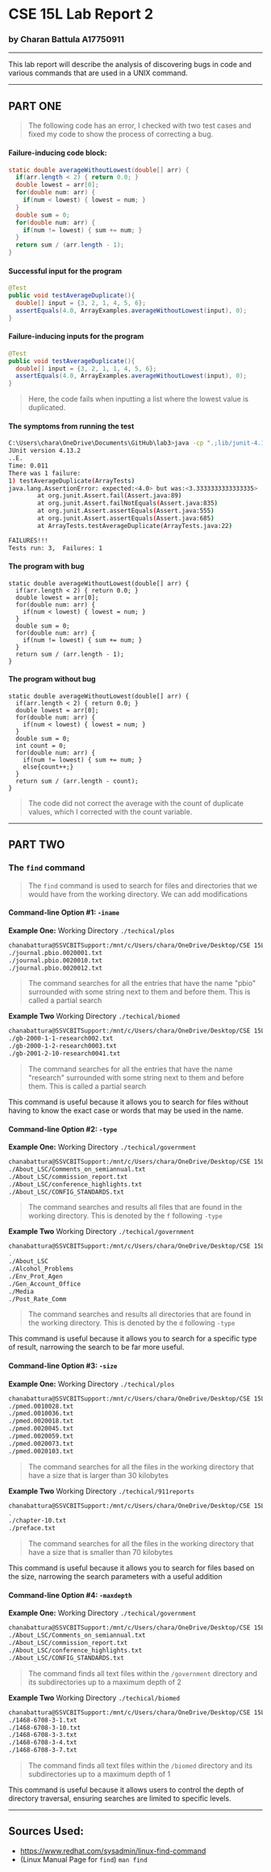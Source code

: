 # CSE 15L Lab Report 2
### by Charan Battula A17750911

---

This lab report will describe the analysis of discovering bugs in code and various commands that are used in a UNIX command.

---
## PART ONE

> The following code has an error, I checked with two test cases and fixed my code to show the process of correcting a bug.

#### Failure-inducing code block:
```java
static double averageWithoutLowest(double[] arr) {
  if(arr.length < 2) { return 0.0; }
  double lowest = arr[0];
  for(double num: arr) {
    if(num < lowest) { lowest = num; }
  }
  double sum = 0;
  for(double num: arr) {
    if(num != lowest) { sum += num; }
  }
  return sum / (arr.length - 1);
}
```

#### Successful input for the program
```java
@Test
public void testAverageDuplicate(){
  double[] input = {3, 2, 1, 4, 5, 6};
  assertEquals(4.0, ArrayExamples.averageWithoutLowest(input), 0);
}
```

#### Failure-inducing inputs for the program
```java
@Test
public void testAverageDuplicate(){
  double[] input = {3, 2, 1, 1, 4, 5, 6};
  assertEquals(4.0, ArrayExamples.averageWithoutLowest(input), 0);
}
```
> Here, the code fails when inputting a list where the lowest value is duplicated.

#### The symptoms from running the test
```bash
C:\Users\chara\OneDrive\Documents\GitHub\lab3>java -cp ".;lib/junit-4.13.2.jar;lib/hamcrest-core-1.3.jar" org.junit.runner.JUnitCore ArrayTests
JUnit version 4.13.2
..E.
Time: 0.011
There was 1 failure:
1) testAverageDuplicate(ArrayTests)
java.lang.AssertionError: expected:<4.0> but was:<3.3333333333333335>
        at org.junit.Assert.fail(Assert.java:89)
        at org.junit.Assert.failNotEquals(Assert.java:835)
        at org.junit.Assert.assertEquals(Assert.java:555)
        at org.junit.Assert.assertEquals(Assert.java:685)
        at ArrayTests.testAverageDuplicate(ArrayTests.java:22)

FAILURES!!!
Tests run: 3,  Failures: 1
```

#### The program with bug
```
static double averageWithoutLowest(double[] arr) {
  if(arr.length < 2) { return 0.0; }
  double lowest = arr[0];
  for(double num: arr) {
    if(num < lowest) { lowest = num; }
  }
  double sum = 0;
  for(double num: arr) {
    if(num != lowest) { sum += num; }
  }
  return sum / (arr.length - 1);
}
```

#### The program without bug
```
static double averageWithoutLowest(double[] arr) {
  if(arr.length < 2) { return 0.0; }
  double lowest = arr[0];
  for(double num: arr) {
    if(num < lowest) { lowest = num; }
  }
  double sum = 0;
  int count = 0;
  for(double num: arr) {
    if(num != lowest) { sum += num; }
    else{count++;}
  }
  return sum / (arr.length - count);
}
```
> The code did not correct the average with the count of duplicate values, which I corrected with the count variable.

---

## PART TWO
### The `find` command

> The `find` command is used to search for files and directories that we would have from the working directory.  We can add modifications 

#### Command-line Option #1: `-iname`

**Example One:**
Working Directory `./techical/plos`
```bash
chanabattura@SSVCBITSupport:/mnt/c/Users/chara/OneDrive/Desktop/CSE 15L/docsearch/technical/plos$ find -iname "*pbio*"
./journal.pbio.0020001.txt
./journal.pbio.0020010.txt
./journal.pbio.0020012.txt
```
> The command searches for all the entries that have the name "pbio" surrounded with some string next to them and before them.  This is called a partial search

**Example Two**
Working Directory `./techical/biomed`
```bash
chanabattura@SSVCBITSupport:/mnt/c/Users/chara/OneDrive/Desktop/CSE 15L/docsearch/technical/biomed$ find -iname "*research*"
./gb-2000-1-1-research002.txt
./gb-2000-1-2-research0003.txt
./gb-2001-2-10-research0041.txt
```
> The command searches for all the entries that have the name "research" surrounded with some string next to them and before them.  This is called a partial search

This command is useful because it allows you to search for files without having to know the exact case or words that may be used in the name.


#### Command-line Option #2: `-type`

**Example One:**
Working Directory `./techical/government`
```bash
chanabattura@SSVCBITSupport:/mnt/c/Users/chara/OneDrive/Desktop/CSE 15L/docsearch/technical/government$ find -type f
./About_LSC/Comments_on_semiannual.txt
./About_LSC/commission_report.txt
./About_LSC/conference_highlights.txt
./About_LSC/CONFIG_STANDARDS.txt
```
> The command searches and results all files that are found in the working directory. This is denoted by the `f` following `-type`

**Example Two**
Working Directory `./techical/government`
```bash
chanabattura@SSVCBITSupport:/mnt/c/Users/chara/OneDrive/Desktop/CSE 15L/docsearch/technical/government$ find -type d
.
./About_LSC
./Alcohol_Problems
./Env_Prot_Agen
./Gen_Account_Office
./Media
./Post_Rate_Comm
```
> The command searches and results all directories that are found in the working directory. This is denoted by the `d` following `-type`

This command is useful because it allows you to search for a specific type of result, narrowing the search to be far more useful.

#### Command-line Option #3: `-size`

**Example One:**
Working Directory `./techical/plos`
```bash
chanabattura@SSVCBITSupport:/mnt/c/Users/chara/OneDrive/Desktop/CSE 15L/docsearch/technical/plos$ find -size +30k     
./pmed.0010028.txt
./pmed.0010036.txt
./pmed.0020018.txt
./pmed.0020045.txt
./pmed.0020059.txt
./pmed.0020073.txt
./pmed.0020103.txt
```
> The command searches for all the files in the working directory that have a size that is larger than 30 kilobytes

**Example Two**
Working Directory `./techical/911reports`
```bash
chanabattura@SSVCBITSupport:/mnt/c/Users/chara/OneDrive/Desktop/CSE 15L/docsearch/technical/911report$ find -size -70k
.
./chapter-10.txt
./preface.txt
```
> The command searches for all the files in the working directory that have a size that is smaller than 70 kilobytes

This command is useful because it allows you to search for files based on the size, narrowing the search parameters with a useful addition

#### Command-line Option #4: `-maxdepth`

**Example One:**
Working Directory `./techical/government`
```bash
chanabattura@SSVCBITSupport:/mnt/c/Users/chara/OneDrive/Desktop/CSE 15L/docsearch/technical/government$ find -maxdepth 2 -name "*.txt"
./About_LSC/Comments_on_semiannual.txt
./About_LSC/commission_report.txt
./About_LSC/conference_highlights.txt
./About_LSC/CONFIG_STANDARDS.txt
```
> The command finds all text files within the `/government` directory and its subdirectories up to a maximum depth of 2

**Example Two**
Working Directory `./techical/biomed`
```bash
chanabattura@SSVCBITSupport:/mnt/c/Users/chara/OneDrive/Desktop/CSE 15L/docsearch/technical/biomed$ find -maxdepth 1 -name "*.txt"
./1468-6708-3-1.txt
./1468-6708-3-10.txt
./1468-6708-3-3.txt
./1468-6708-3-4.txt
./1468-6708-3-7.txt
```
> The command finds all text files within the `/biomed` directory and its subdirectories up to a maximum depth of 1

This command is useful because it allows users to control the depth of directory traversal, ensuring searches are limited to specific levels.

---

## Sources Used:

- https://www.redhat.com/sysadmin/linux-find-command
- (Linux Manual Page for `find`) `man find`
